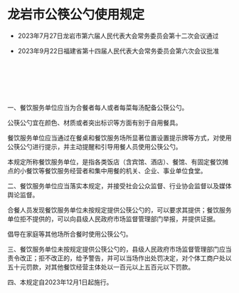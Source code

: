 # 龙岩市公筷公勺使用规定

- 2023年7月27日龙岩市第六届人民代表大会常务委员会第十二次会议通过

- 2023年9月22日福建省第十四届人民代表大会常务委员会第六次会议批准

<!-- INFO END -->

​

​

​

一、餐饮服务单位应当为合餐者每人或者每菜每汤配备公筷公勺。

公筷公勺宜在颜色、材质或者突出标识等方面有别于自用餐具。

餐饮服务单位应当通过在餐桌和餐饮服务场所显著位置设置提示牌等方式，对使用公筷公勺进行提示，并主动提醒和引导用餐人员使用公筷公勺。

本规定所称餐饮服务单位，是指各类饭店（含宾馆、酒店）、餐馆、有固定餐饮摊点的小餐饮等餐饮服务经营者和集中用餐的机关、企业、事业单位食堂。

二、餐饮服务单位应当落实本规定，并接受社会公众监督、行业协会监督以及媒体舆论监督。

合餐人员发现餐饮服务单位未按规定提供公筷公勺的，可以要求其提供；餐饮服务单位拒不提供的，可以向县级人民政府市场监督管理部门举报，并提供证据。

倡导在家庭等其他场所合餐时使用公筷公勺。

三、餐饮服务单位未按规定提供公筷公勺的，县级人民政府市场监督管理部门应当责令改正；拒不改正的，给予警告，并可以当场作出处罚决定，对个体工商户处以五十元罚款，对其他餐饮经营主体处以一百元以上五百元以下罚款。

四、本规定自2023年12月1日起施行。
